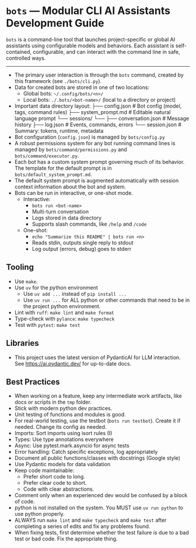 # `bots` — Modular CLI AI Assistants Development Guide

`bots` is a command-line tool that launches project-specific or global AI assistants using configurable models and behaviors. Each assistant is self-contained, configurable, and can interact with the command line in safe, controlled ways.

---

- The primary user interaction is through the `bots` command, created by this framework (see `./bots/cli.py`).
- Data for created bots are stored in one of two locations:
  - Global bots: `~/.config/bots/<n>/`
  - Local bots: `./.bots/<bot-name>/` (local to a directory or project)
- Important data directory layout:
  ├── config.json # Bot config (model, tags, command rules)
  ├── system_prompt.md # Editable natural language prompt
  └── sessions/
  └── <YYYY-MM-DDTHH-MM-SS>
  ├── conversation.json # Message history
  ├── log.json # Events, commands, errors
  └── session.json # Summary: tokens, runtime, metadata
- Bot configuration (`config.json`) is managed by `bots/config.py`
- A robust permissions system for any bot running command lines is managed by `bots/command/permissions.py` and `bots/command/executor.py`.
- Each bot has a custom system prompt governing much of its behavior. The template for the default prompt is in `bots/default_system_prompt.md`.
- The default system prompt is augmented automatically with session context information about the bot and system.
- Bots can be run in interactive, or one-shot mode.
  - Interactive:
    - `bots run <bot-name>`
    - Multi-turn conversation
    - Logs stored in data directory
    - Supports slash commands, like `/help` and `/code`
  - One-shot:
    - `echo "Summarize this README" | bots run <n>`
    - Reads stdin, outputs single reply to stdout
    - Log output (errors, debug) goes to stderr

## Tooling

- Use `make`.
- Use `uv` for the python environment
  - Use `uv add ...` instead of `pip install ...`
  - Use `uv run ...` for ALL python or other commands that need to be in the project python environment.
- Lint with `ruff`: `make lint` and `make format`
- Type-check with `pylance`: `make typecheck`
- Test with `pytest`: `make test`

## Libraries

- This project uses the latest version of PydanticAI for LLM interaction. See https://ai.pydantic.dev/ for up-to-date docs.

## Best Practices

- When working on a feature, keep any intermediate work artifacts, like docs or scripts in the `tmp` folder.
- Stick with modern python dev practices.
- Unit testing of functions and modules is good.
- For real-world testing, use the testbot (`bots run testbot`). Create it if needed. Change its config as needed.
- Imports: Sort imports using isort rules (I)
- Types: Use type annotations everywhere
- Async: Use pytest.mark.asyncio for async tests
- Error handling: Catch specific exceptions, log appropriately
- Document all public functions/classes with docstrings (Google style)
- Use Pydantic models for data validation
- Keep code maintainable:
  - Prefer short code to long.
  - Prefer clear code to short.
  - Code with clear abstractions.
- Comment only when an experienced dev would be confused by a block of code.
- python is not installed on the system. You MUST use `uv run python` to use python properly.
- ALWAYS run `make lint` and `make typecheck` and `make test` after completing a series of edits and fix any problems found.
- When fixing tests, first determine whether the test failure is due to a bad test or bad code. Fix the appropriate thing.

